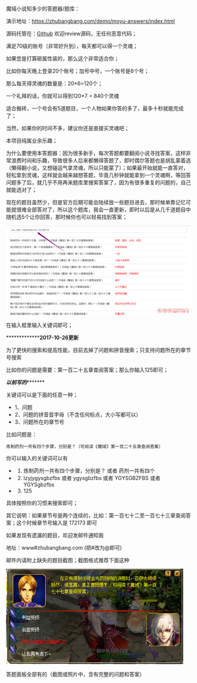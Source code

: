 魔域小说知多少的答题器/题库：

演示地址：https://zhubangbang.com/demo/moyu-answers/index.html

源码托管在：[Github](https://github.com/zhubangbang/moyu-fiction-answers) 欢迎review源码，无任何恶意代码；

满足70级的账号（非常好升到），每天都可以得一个灵魂；

如果您是打算砸属性装的，那么这个非常适合你；

比如你每天晚上登录20个账号；加号中号，一个账号是6个号；

那么每天得灵魂的数量是：20*6=120个；

一个礼拜的话，你就可以得到120*7 = 840个灵魂

适合搬砖，一个号会有5道题目，一个人物如果你答的多了，最多十秒就能完成了；

当然，如果你的时间不多，建议你还是直接买灵魂吧；

本项目纯属业余乐趣；

为什么要使用本答题器：因为很多新手，每次答题都要翻阅小说寻找答案，这样非常浪费时间和乐趣，导致很多人后来都懒得答题了，即时偶尔答题也是胡乱蒙着选（懒得翻小说，又想碰运气拿灵魂，所以只能蒙了）；如果最开始就能一直答对，轻松拿到灵魂，这样就会越来越想答题，毕竟几秒钟就能拿到一个灵魂啊，等回答问题多了后，就几乎不用再来题库里搜索答案了，因为有很多重复的问题的，自己就能选对了；

现在的题目虽然少，但是官方后期可能会陆续放一些题目进去，那时候单靠记忆可能就很难全部答对了，所以这个题库，我会一直更新，即时以后是从几千道题目中随机选5个让你回答，那时候你也可以轻易找到答案；

![](./img/moyu-answer-01.png)


在输入框里输入关键词即可；

*******************2017-10-26更新******

为了更快的搜索和提高性能，目前去掉了问题和拼音搜索；只支持问题所在的章节号搜索

比如你的问题是需要：第一百二十五章查阅答案；那么你输入125即可；

***************************以前写的**********************************

关键词可以是下面的任意一种；

- 1、问题
- 2、问题的拼音首字母（不含任何标点，大小写都可以）
- 3、问题所在的章节号

比如问题是：

`炼制药剂一共有四个步骤，分别是？（可阅读《魔域》第一百二十五章查阅答案）`

你可以输入的关键词可以有

- 1. 炼制药剂一共有四个步骤，分别是？ 或者  药剂一共有四个
- 2. lzyjygysgbzfbs 或者 ygysgbzfbs 或者 YGYSGBZFBS 或者 YGYSgbzfbs
- 3. 125

具体按照你的习惯来搜索即可；

其它说明：如果章节号是两个连续的，比如：第一百七十二至一百七十三章查阅答案；这个时候章节号输入是 172173 即可

如果发现有遗漏的题目，欢迎发邮件通知我

地址：www#zhubangbang.com (把#改为@即可)

邮件内请附上缺失的题目截图；截图格式推荐下面这种

![](./img/moyu-answer-02.png)


答题面板全部有的（截图或照片中，含有完整的问题和答案）